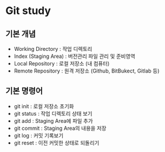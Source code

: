 # Git study

## 기본 개념
- Working Directory : 작업 디렉토리
- Index (Staging Area) : 버전관리 파일 관리 및 준비영역
- Local Repository : 로컬 저장소 (내 컴퓨터)
- Remote Repository : 원격 저장소 (Github, BitBukect, Gitlab 등)

## 기본 명령어
- git init : 로컬 저장소 초기화
- git status : 작업 디렉토리 상태 보기
- git add : Staging Area에 파일 추가
- git commit : Staging Area의 내용을 저장
- git log : 커밋 기록보기
- git reset : 이전 커밋한 상태로 되돌리기
